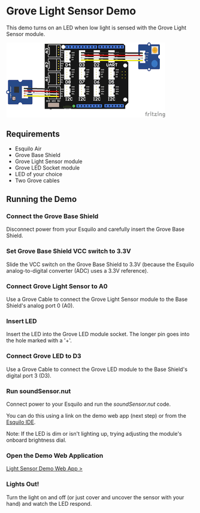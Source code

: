# Grove Light Sensor Demo

This demo turns on an LED when low light is sensed with the Grove Light Sensor module.

![Light Sensor Fritzing image](lightSensor.png)

## Requirements

* Esquilo Air
* Grove Base Shield
* Grove Light Sensor module
* Grove LED Socket module
* LED of your choice 
* Two Grove cables

## Running the Demo

### Connect the Grove Base Shield

Disconnect power from your Esquilo and carefully insert the Grove Base Shield.

### Set Grove Base Shield VCC switch to 3.3V

Slide the VCC switch on the Grove Base Shield to 3.3V (because the Esquilo
analog-to-digital converter (ADC) uses a 3.3V reference).

### Connect Grove Light Sensor to A0

Use a Grove Cable to connect the Grove Light Sensor module to the Base Shield's
analog port 0 (A0).

### Insert LED

Insert the LED into the Grove LED module socket. The longer pin goes into the
hole marked with a '+'.

### Connect Grove LED to D3

Use a Grove Cable to connect the Grove LED module to the Base Shield's digital
port 3 (D3).

### Run soundSensor.nut

Connect power to your Esquilo and run the *soundSensor.nut* code.

You can do this using a link on the demo web app (next step) or from the
[Esquilo IDE](/).

Note: If the LED is dim or isn't lighting up, trying adjusting the module's
onboard brightness dial.

### Open the Demo Web Application

[Light Sensor Demo Web App >](lightSensor.html)

### Lights Out!

Turn the light on and off (or just cover and uncover the sensor with your hand)
and watch the LED respond.

 
